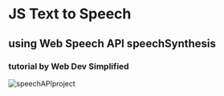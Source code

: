 # JS Text to Speech
## using Web Speech API speechSynthesis
### tutorial by Web Dev Simplified

![speechAPIproject](https://user-images.githubusercontent.com/113944962/231016184-282b2cf8-f241-43ae-8398-590429fd923d.png)

